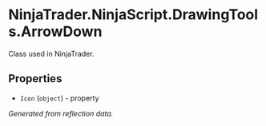 # NinjaTrader.NinjaScript.DrawingTools.ArrowDown
Class used in NinjaTrader.

## Properties
- `Icon` (`object`) - property

*Generated from reflection data.*
